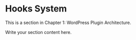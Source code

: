 # Hooks System

This is a section in Chapter 1: WordPress Plugin Architecture.

Write your section content here.
